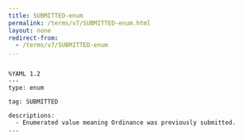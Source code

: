 ```yaml
---
title: SUBMITTED-enum
permalink: /terms/v7/SUBMITTED-enum.html
layout: none
redirect-from:
  - /terms/v7/SUBMITTED-enum
...
```


```

%YAML 1.2
---
type: enum

tag: SUBMITTED

descriptions:
  - Enumerated value meaning Ordinance was previously submitted.
...

```